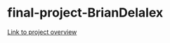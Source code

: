 # final-project-BrianDelalex
[Link to project overview](https://github.com/cu-ecen-aeld/final-project-BrianDelalex/wiki/Project-Overview)